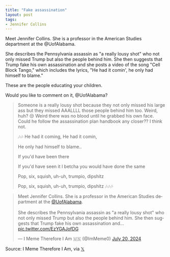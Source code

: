 ```yaml
---
title: "Fake assassination"
layout: post
tags:
- Jennifer Collins
---
```


Meet Jennifer Collins. She is a professor in the American Studies department at the @UofAlabama.

She describes the Pennsylvania assassin as "a really lousy shot" who not only missed Trump but also the people behind him. She then suggests that Trump fake his own assassination and she posts a video of the song "Cell Block Tango," which includes the lyrics, "He had it comin', he only had himself to blame."

These are the people educating your children.

Would you like to comment on it, @UofAlabama?

> Someone is a really lousy shot because they not only missed his large ass but they missed AAALLLL those people behind him too. Weird, huh? 😒 Weird there was no blood until he grabbed his own face. Could he follow the assassination plan handbook any closer?? I think not.
>
> 🎶🎶 He had it coming, He had it comin,
>
> He only had himself to blame..
>
> If you'd have been there
>
> If you'd have seen it I betcha you would have done the same
>
> Pop, six, squish, uh-uh, trumpio, dipshitz
>
> Pop, six, squish, uh-uh, trumpio, dipshitz 🎶🎶🎶

<blockquote class="twitter-tweet"><p lang="en" dir="ltr">Meet Jennifer Collins. She is a professor in the American Studies department at the <a href="https://twitter.com/UofAlabama?ref_src=twsrc%5Etfw">@UofAlabama</a>.<br><br>She describes the Pennsylvania assassin as &quot;a really lousy shot&quot; who not only missed Trump but also the people behind him. She then suggests that Trump fake his own assassination and… <a href="https://t.co/EzYGAJofDG">pic.twitter.com/EzYGAJofDG</a></p>&mdash; I Meme Therefore I Am 🇺🇸 (@ImMeme0) <a href="https://twitter.com/ImMeme0/status/1814672976907833437?ref_src=twsrc%5Etfw">July 20, 2024</a></blockquote> <script async src="https://platform.twitter.com/widgets.js" charset="utf-8"></script>

Source: I Meme Therefore I Am, via [𝕏](https://x.com)
